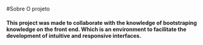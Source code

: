 #Sobre O projeto

#### This project was made to collaborate with the knowledge of bootstraping knowledge on the front end. Which is an environment to facilitate the development of intuitive and responsive interfaces.
